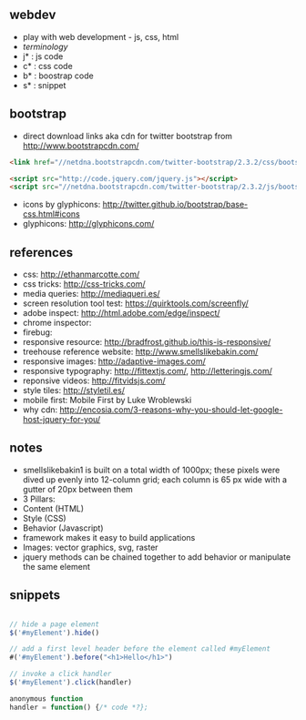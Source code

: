 ## webdev

- play with web development - js, css, html
- *terminology*
 - j* : js code
 - c* : css code
 - b* : boostrap code
 - s* : snippet

## bootstrap

- direct download links aka cdn for twitter bootstrap from http://www.bootstrapcdn.com/

```html
<link href="//netdna.bootstrapcdn.com/twitter-bootstrap/2.3.2/css/bootstrap-combined.min.css" rel="stylesheet">

<script src="http://code.jquery.com/jquery.js"></script>
<script src="//netdna.bootstrapcdn.com/twitter-bootstrap/2.3.2/js/bootstrap.min.js"></script>
```

- icons by glyphicons: http://twitter.github.io/bootstrap/base-css.html#icons
- glyphicons: http://glyphicons.com/

## references

- css: http://ethanmarcotte.com/
- css tricks: http://css-tricks.com/
- media queries: http://mediaqueri.es/
- screen resolution tool test: https://quirktools.com/screenfly/
- adobe inspect:  http://html.adobe.com/edge/inspect/
- chrome inspector:
- firebug:
- responsive resource: http://bradfrost.github.io/this-is-responsive/
- treehouse reference website: http://www.smellslikebakin.com/
- responsive images: http://adaptive-images.com/
- responsive typography: http://fittextjs.com/, http://letteringjs.com/
- reponsive videos: http://fitvidsjs.com/
- style tiles: http://styletil.es/
- mobile first: Mobile First by Luke Wroblewski
- why cdn: http://encosia.com/3-reasons-why-you-should-let-google-host-jquery-for-you/

## notes

- smellslikebakin1 is built on a total width of 1000px; these pixels were dived up evenly into 12-column grid; each column is 65 px wide with a gutter of 20px between them
- 3 Pillars:
 - Content (HTML)
 - Style (CSS)
 - Behavior (Javascript)
- framework makes it easy to build applications
- Images: vector graphics, svg, raster
- jquery methods can be chained together to add behavior or manipulate the same element

## snippets

```js

// hide a page element
$('#myElement').hide()

// add a first level header before the element called #myElement
#('#myElement').before("<h1>Hello</h1>")

// invoke a click handler
$('#myElement').click(handler)

anonymous function
handler = function() {/* code *?};

```
